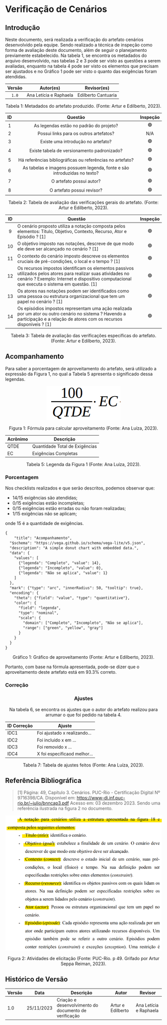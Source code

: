 # Verificação de Cenários

## Introdução

Neste documento, será realizada a verificação do artefato cenários desenvolvido pela equipe. Sendo realizado a técnica de inspeção como forma de avaliação deste documento, além de seguir o planejamento previamente estabelecido. Na tabela 1, se encontra os metadados do arquivo desenvolvido, nas tabelas 2 e 3 pode ser visto as questões a serem avaliadas, enquanto na tabela 4 pode ser visto os elementos que precisam ser ajustados e no Gráfico 1 pode ser visto o quanto das exigências foram atendidas.

<center>

| Versão | Autor(es)              | Revisor(es)         |
| :----: | ---------------------- | ------------------- |
| `1.0`  | Ana Letícia e Raphaela | Edilberto Cantuaria |

<div style="text-align: center">
<p> Tabela 1: Metadados do artefato produzido. (Fonte: Artur e Edilberto, 2023). </p>
</div>

</center>

<center>

| ID  |                                 Questão                                  | Inspeção |
| :-: | :----------------------------------------------------------------------: | :------: |
|  1  |                 As legendas estão no padrão do projeto?                  |    🟢    |
|  2  |                  Possui links para os outros artefatos?                  |   N/A    |
|  3  |                    Existe uma introdução no artefato?                    |    🟢    |
|  4  |               Existe tabela de versionamento padronizado?                |    🟢    |
|  5  |        Há referências bibliográficas ou referências no artefato?         |    🟢    |
|  6  | As tabelas e imagens possuem legenda, fonte e são introduzidas no texto? |    🟢    |
|  7  |                         O artefato possui autor?                         |    🟢    |
|  8  |                        O artefato possui revisor?                        |    🟢    |

</center>
<div style="text-align: center">
<p> Tabela 2: Tabela de avaliação das verificações gerais do artefato. (Fonte: Artur e Edilberto, 2023). </p>
</div>

</center>

<center>

| ID  | Questão                                                                                                                                                                                                                                         | Inspeção |
| :-: | ----------------------------------------------------------------------------------------------------------------------------------------------------------------------------------------------------------------------------------------------- | :------: |
|  9  | O cenário proposto utiliza a notação composta pelos elementos: Título, Objetivo, Contexto, Recurso, Ator e Episódio ? [1]                                                                                     |    🟢    |
| 10  | O objetivo imposto nas notações, descreve de que modo ele deve ser alcançado no cenário ? [1]                                                                                                                 |    🟢    |
| 11  | O contexto do cenário imposto descreve os elementos cruciais de pré-condições, o local e o tempo ? [1]                                                                                                        |    🟢    |
| 12  | Os recursos impostos identificam os elementos passivos utilizados pelos atores para realizar suas atividades no cenário ? Exemplo: Internet e dispositivo computacional que executa o sistema em questão. [1] |    🟢    |
| 13  | Os atores nas notações podem ser identificados como uma pessoa ou estrutura organizacional que tem um papel no cenário ? [1]                                                                                  |    🟢    |
| 14  | Os episódios impostos representam uma ação realizada por um ator ou outro cenário no sistema ? Havendo a participação e a relação de atores com os recursos disponíveis ? [1]                                 |    🟢    |

<div style="text-align: center">
<p> Tabela 3: Tabela de avaliação das verificações específicas do artefato. (Fonte: Artur e Edilberto, 2023). </p>
</div>

</center>

<!--
<center>

### Tarefas

| ID Correção | Tarefa                                                                                   |
| ----------- | ---------------------------------------------------------------------------------------- |
| IDC1        | Ajustar a legenda da tabela 2 para ficar padronizada com os outros artefatos do projeto. |

<div style="text-align: center">
<p> Tabela 4: Tabela do que precisa ser ajustado (Fonte: Artur e Edilberto, 2023). </p>
</div>

</center>
-->

## Acompanhamento

Para saber a porcentagem de aproveitamento do artefato, será utilizado a expressão da Figura 1, no qual a Tabela 5 apresenta o significado dessa legendas.

<div style="text-align: center">
<img src="../../../../images/formulaCalculoAproveitamento.png"  alt="legenda da fórmula da figura 1"/>

<p> Figura 1: Fórmula para calcular aproveitamento (Fonte: Ana Luíza, 2023). </p>
</div>

<center>

| Acrônimo | Descrição                      |
| -------- | ------------------------------ |
| QTDE     | Quantidade Total de Exigências |
| EC       | Exigências Completas           |

<div style="text-align: center">
<p> Tabela 5: Legenda da Figura 1 (Fonte: Ana Luíza, 2023). </p>
</div>

</center>

### Porcentagem

Nos checklists realizados e que serão descritos, podemos observar que:

- 14/15 exigências são atendidas;
- 0/15 exigências estão incompletas;
- 0/15 exigências estão erradas ou não foram realizadas;
- 1/15 exigências não se aplicam;

onde 15 é a quantidade de exigências.

```vegalite
{
    "title": "Acompanhamento",
  "$schema": "https://vega.github.io/schema/vega-lite/v5.json",
  "description": "A simple donut chart with embedded data.",
  "data": {
    "values": [
      {"legenda": "Completo", "value": 14},
      {"legenda": "Incompleto", "value": 0},
      {"legenda": "Não se aplica", "value": 1}
    ]
  },
  "mark": {"type": "arc", "innerRadius": 50, "tooltip": true},
  "encoding": {
    "theta": {"field": "value", "type": "quantitative"},
    "color": {
      "field": "legenda",
      "type": "nominal",
      "scale": {
        "domain": ["Completo", "Incompleto", "Não se aplica"],
        "range": ["green", "yellow", "gray"]
      }
    }
  }
}
```

<div style="text-align: center">
<p> Gráfico 1: Gráfico de aproveitamento (Fonte: Artur e Edilberto, 2023). </p>
</div>

Portanto, com base na fórmula apresentada, pode-se dizer que o aproveitamento deste artefato está em 93.3% correto.

### Correção

<center>

### Ajustes

Na tabela 6, se encontra os ajustes que o autor do artefato realizou para arrumar o que foi pedido na tabela 4.

| ID Correção | Ajuste                       |
| ----------- | ---------------------------- |
| IDC1        | Foi ajustado x realizando... |
| IDC2        | Foi incluido x em ...        |
| IDC3        | Foi removido x ...           |
| IDC4        | X foi especificaod melhor... |

<div style="text-align: center">
<p> Tabela 7: Tabela de ajustes feitos (Fonte: Ana Luíza, 2023). </p>
</div>

</center>

## Referência Bibliográfica

> [1] Página: 49, Capítulo 3. Cenários. PUC-Rio - Certificação Digital Nº 9716398/CA. Disponível em: <https://www-di.inf.puc-rio.br/~julio/bnncap3.pdf> Acesso em: 03 dezembro 2023. Sendo uma referência ilustrada na figura 2 no documento.

<div style="text-align: center;">
  <img src="../../../../images/verificacao/cenarios/estrutura_cenarios.png" style="max-width: 100%; height: auto;">
  
  <p> Figura 2: Atividades de elicitação (Fonte: PUC-Rio. p 49. Grifado por Artur Seppa Reiman, 2023). </p>
</div>

## Histórico de Versão

| Versão | Data       | Descrição                                             | Autor             | Revisor                |
| ------ | ---------- | ----------------------------------------------------- | ----------------- | ---------------------- |
| 1.0    | 25/11/2023 | Criação e desenvolvimento do documento de verificação | Artur e Edilberto | Ana Letícia e Raphaela |
